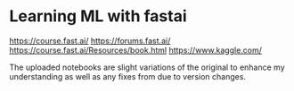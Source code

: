 # Learning ML with fastai 

https://course.fast.ai/
https://forums.fast.ai/
https://course.fast.ai/Resources/book.html
https://www.kaggle.com/

The uploaded notebooks are slight variations of the original to enhance my understanding as well as any fixes from due to version changes. 

